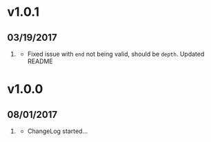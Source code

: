 # v1.0.1
##  03/19/2017

1. [](#improved)
    * Fixed issue with `end` not being valid, should be `depth`. Updated README

# v1.0.0
##  08/01/2017

1. [](#new)
    * ChangeLog started...
